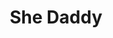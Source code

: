 ---
templateKey: index-page
title: She Daddy
heading: She Daddy is working to bridge communities to create strong projects
subheading: Re-imagining communal care and accessibility by bridging Tech, Peer to Peer education, and grassroots organizing
mainpitch:
  title: She Daddy is re-defining how we keep our spaces safe and universal
  description: For the most marginalized communities, we can't wait for Society to notice our sufferings, our concerns, our traumas. We need survival now. We need the means to thrive now. We can't just wait for revolution, we need be revolutionary NOW. This means bringing people with the tools and knowledge to the people taking action. She Daddy is hopefully one means to this end. Sharing knowledge and tools not as an expert, but as an individual committed to creating better communities today through coalition. 
intro:
  blurbs: 
    - tagSlug: "harm-reduction"
      heading: "SheDaddy is bringing action medicine skills to Underground Nightlife"
      body: "In the midst of an opiate crisis and an increasing number of dangerous research chemicals being distributed, drug use in nightlife has unprecedented risk factors. Changing urban landscapes brought on by economic shifts are changing the nature and access of Nightlife spaces across America. By bringing comprehensive harm reduction skills and training as well as accessibility and safety consulting to undergound and DIY creative communities, She Daddy is empowering stakeholders to fight back against overdose and avert crises."
---